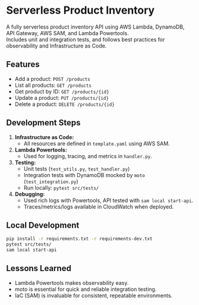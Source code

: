 # Serverless Product Inventory

A fully serverless product inventory API using AWS Lambda, DynamoDB, API Gateway, AWS SAM, and Lambda Powertools.  
Includes unit and integration tests, and follows best practices for observability and Infrastructure as Code.

## Features

- Add a product: `POST /products`
- List all products: `GET /products`
- Get product by ID: `GET /products/{id}`
- Update a product: `PUT /products/{id}`
- Delete a product: `DELETE /products/{id}`

## Development Steps

1. **Infrastructure as Code:**  
   - All resources are defined in `template.yaml` using AWS SAM.
2. **Lambda Powertools:**  
   - Used for logging, tracing, and metrics in `handler.py`.
3. **Testing:**  
   - Unit tests (`test_utils.py`, `test_handler.py`)
   - Integration tests with DynamoDB mocked by `moto` (`test_integration.py`)
   - Run locally: `pytest src/tests/`
4. **Debugging:**  
   - Used rich logs with Powertools, API tested with `sam local start-api`.
   - Traces/metrics/logs available in CloudWatch when deployed.

## Local Development

```bash
pip install -r requirements.txt -r requirements-dev.txt
pytest src/tests/
sam local start-api
```

## Lessons Learned

- Lambda Powertools makes observability easy.
- moto is essential for quick and reliable integration testing.
- IaC (SAM) is invaluable for consistent, repeatable environments.
